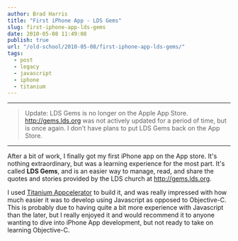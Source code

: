 ```yaml
---
author: Brad Harris
title: "First iPhone App - LDS Gems"
slug: first-iphone-app-lds-gems
date: 2010-05-08 11:49:08
publish: true
url: "/old-school/2010-05-08/first-iphone-app-lds-gems/"
tags:
  - post
  - legacy
  - javascript
  - iphone
  - titanium
---
```


---

>	Update: LDS Gems is no longer on the Apple App Store.  <http://gems.lds.org> was not actively updated for a period of time, but is once again.  I don't have plans to put LDS Gems back on the App Store.

---

After a bit of work, I finally got my first iPhone app on the App store.  It's nothing extraordinary, but was a learning experience for the most part.  It's called **LDS Gems**, and is an easier way to manage, read, and share the quotes and stories provided by the LDS church at <http://gems.lds.org>.

I used [Titanium Appcelerator][titanium] to build it, and was really impressed with how much easier it was to develop using Javascript as opposed to Objective-C.  This is probably due to having quite a bit more experience with Javascript than the later, but I really enjoyed it and would recommend it to anyone wanting to dive into iPhone App development, but not ready to take on learning Objective-C.

[titanium]: http://www.appcelerator.com
